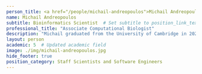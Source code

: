 ```yaml
---
person_title: <a href="/people/michail-andreopoulos">Michail Andreopoulos</a>
name: Michail Andreopoulos
subtitle: Bioinformatics Scientist  # Set subtitle to position_link_text
professional_title: "Associate Computational Biologist"
description: "Michail graduated from the University of Cambridge in 2023 with an MPhil in computational biology and from the University of Manchester in 2022 with a BSc in physics. During his undergraduate studies, he developed a strong interest in biophysics and conducted research on computational models aiming to explain the biomechanics of the heart and the origin of cardiac arrhythmia. As a part of his MPhil degree, he developed a computational methodology that utilized machine learning to identify data-driven patient selection criteria, with the goal of increasing the statistical power of clinical trials. He is currently an Associate Computational Biologist at the Park Lab, working on cancer genomics."
layout: person
academic: 5  # Updated academic field
image: ./img/michail-andreopoulos.jpg
hide_footer: true
position_category: Staff Scientists and Software Engineers
---
```

